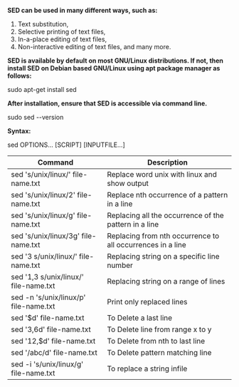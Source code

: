 **SED can be used in many different ways, such as:**

1. Text substitution,
2. Selective printing of text files,
3. In-a-place editing of text files,
4. Non-interactive editing of text files, and many more.

**SED is available by default on most GNU/Linux distributions. If not, then install SED on Debian based GNU/Linux using apt package manager as follows:**

sudo apt-get install sed 

**After installation, ensure that SED is accessible via command line.**

sudo sed --version

**Syntax:**

sed OPTIONS... [SCRIPT] [INPUTFILE...] 

| Command                               | Description                                                |
|---------------------------------------|------------------------------------------------------------|
| sed 's/unix/linux/' file-name.txt     | Replace word unix with linux and show output               |
| sed 's/unix/linux/2' file-name.txt    | Replace nth occurrence of a pattern in a line              |
| sed 's/unix/linux/g' file-name.txt    | Replacing all the occurrence of the pattern in a line      |
| sed 's/unix/linux/3g' file-name.txt   | Replacing from nth occurrence to all occurrences in a line |
| sed '3 s/unix/linux/' file-name.txt   | Replacing string on a specific line number                 |
| sed '1,3 s/unix/linux/' file-name.txt | Replacing string on a range of lines                       |
| sed -n 's/unix/linux/p' file-name.txt | Print only replaced lines                                  |
| sed '$d' file-name.txt                | To Delete a last line                                      |
| sed '3,6d' file-name.txt              | To Delete line from range x to y                           |
| sed '12,$d' file-name.txt             | To Delete from nth to last line                            |
| sed '/abc/d' file-name.txt            | To Delete pattern matching line                            |
| sed -i 's/unix/linux/g' file-name.txt | To replace a string infile                                 |


